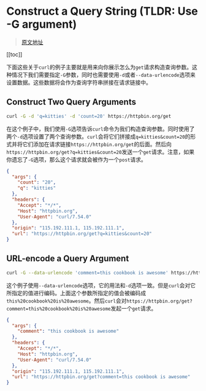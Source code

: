 # Construct a Query String (TLDR: Use -G argument)

> [原文地址](https://catonmat.net/cookbooks/curl/construct-query-string)

[[toc]]

下面这些关于`curl`的例子主要就是用来向你展示怎么为`get`请求构造查询参数。这种情况下我们需要指定`-G`参数，同时也需要使用`-d`或者`--data-urlencode`选项来设置数据。这些数据将会作为查询字符串拼接在请求链接中。

## Construct Two Query Arguments

```bash
curl -G -d 'q=kitties' -d 'count=20' https://httpbin.org/get
```

在这个例子中，我们使用`-G`选项告诉`curl`命令为我们构造查询参数。同时使用了两个`-d`选项设置了两个查询参数。`curl`会将它们拼接成`q=kitties&count=20`的形式并将它们添加在请求链接`https://httpbin.org/get`的后面。然后向`https://httpbin.org/get?q=kitties&count=20`发送一个`get`请求。注意，如果你遗忘了`-G`选项，那么这个请求就会被作为一个`post`请求。

```json
{
  "args": {
    "count": "20",
    "q": "kitties"
  },
  "headers": {
    "Accept": "*/*",
    "Host": "httpbin.org",
    "User-Agent": "curl/7.54.0"
  },
  "origin": "115.192.111.1, 115.192.111.1",
  "url": "https://httpbin.org/get?q=kitties&count=20"
}
```

## URL-encode a Query Argument

```bash
curl -G --data-urlencode 'comment=this cookbook is awesome' https://httpbin.org/get
```

这个例子使用`--data-urlencode`选项，它的用法和`-d`选项一致。但是`curl`会对它所指定的值进行编码。上面这个参数所指定的值会被编码成`this%20cookbook%20is%20awesome`。然后`curl`会对`https://httpbin.org/get?comment=this%20cookbook%20is%20awesome`发起一个`get`请求。

```json
{
  "args": {
    "comment": "this cookbook is awesome"
  },
  "headers": {
    "Accept": "*/*",
    "Host": "httpbin.org",
    "User-Agent": "curl/7.54.0"
  },
  "origin": "115.192.111.1, 115.192.111.1",
  "url": "https://httpbin.org/get?comment=this cookbook is awesome"
}
```
